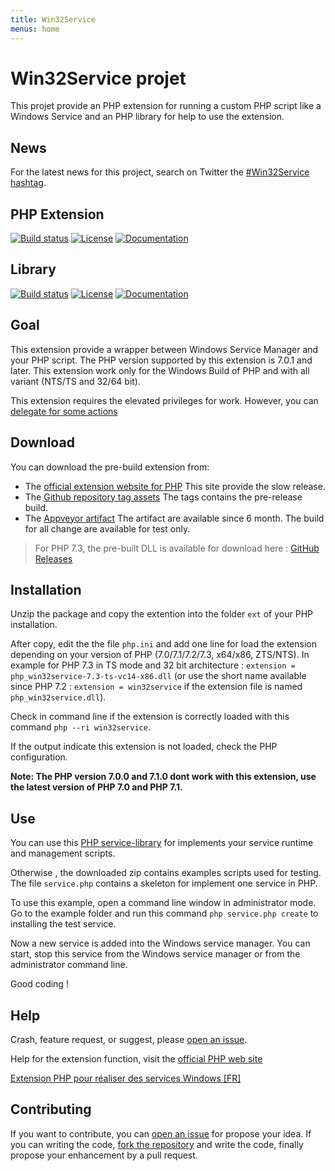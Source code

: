 ```yaml
---
title: Win32Service
menus: home
---
```


# Win32Service projet

This projet provide an PHP extension for running a custom PHP script like a Windows Service and an PHP library for help to use the extension.

## News

For the latest news for this project, search on Twitter the [#Win32Service hashtag](https://twitter.com/hashtag/Win32Service).

## PHP Extension

[![Build status](https://ci.appveyor.com/api/projects/status/7wqljie1knsrtfkh/branch/v0.4.x?svg=true)](https://ci.appveyor.com/project/macintoshplus/win32service/branch/v0.4.x)
[![License](https://img.shields.io/badge/license-PHP_License-blue.svg)](http://www.php.net/license/3_01.txt)
[![Documentation](https://img.shields.io/badge/manual-win32service-blue.svg)](http://php.net/manual/en/book.win32service.php)

## Library

[![Build status](https://ci.appveyor.com/api/projects/status/nm8kqrbokv49mckk?svg=true)](https://ci.appveyor.com/project/macintoshplus/win32servicelib)
[![License](https://img.shields.io/packagist/l/win32service/service-library.svg)](https://github.com/win32service/service-library/blob/master/LICENSE)
[![Documentation](https://img.shields.io/badge/manual-service_library-blue.svg)](https://win32service.github.io/service_library.html)


## Goal

This extension provide a wrapper between Windows Service Manager and your PHP script. The PHP version supported by this extension is 7.0.1 and later.
This extension work only for the Windows Build of PHP and with all variant (NTS/TS and 32/64 bit).

This extension requires the elevated privileges for work. However, you can [delegate for some actions](less_admin.md)

## Download

You can download the pre-build extension from:

* The [official extension website for PHP](http://pecl.php.net/package/win32service) This site provide the slow release.
* The [Github repository tag assets](https://github.com/win32service/win32service/releases) The tags contains the pre-release build.
* The [Appveyor artifact](https://ci.appveyor.com/project/macintoshplus/win32service) The artifact are available since 6 month. The build for all change are available for test only.

> For PHP 7.3, the pre-built DLL is available for download here : [GitHub Releases](https://github.com/win32service/win32service/releases/tag/v0.3.1-RC1)

## Installation

Unzip the package and copy the extention into the folder `ext` of your PHP installation.

After copy, edit the the file `php.ini` and add one line for load the extension depending on your version of PHP (7.0/7.1/7.2/7.3, x64/x86, ZTS/NTS). In example for PHP 7.3 in TS mode and 32 bit architecture : `extension = php_win32service-7.3-ts-vc14-x86.dll` (or use the short name available since PHP 7.2 : `extension = win32service` if the extension file is named `php_win32service.dll`).

Check in command line if the extension is correctly loaded with this command `php --ri win32service`.

If the output indicate this extension is not loaded, check the PHP configuration.

__Note: The PHP version 7.0.0 and 7.1.0 dont work with this extension, use the latest version of PHP 7.0 and PHP 7.1.__

## Use

You can use this [PHP service-library](https://github.com/win32service/service-library) for implements your service runtime and management scripts.

Otherwise , the downloaded zip contains examples scripts used for testing. The file `service.php` contains a skeleton for implement one service in PHP.

To use this example, open a command line window in administrator mode. Go to the example folder and run this command `php service.php create` to installing the test service.

Now a new service is added into the Windows service manager. You can start, stop this service from the Windows service manager or from the administrator command line.

Good coding !

## Help

Crash, feature request, or suggest, please [open an issue](https://github.com/win32service/win32service/issues).

Help for the extension function, visit the [official PHP web site](http://php.net/manual/en/book.win32service.php)

[Extension PHP pour réaliser des services Windows [FR]](https://nahan.fr/extension-php-pour-realiser-des-services-windows/)

## Contributing

If you want to contribute, you can [open an issue](https://github.com/win32service/win32service/issues) for propose your idea. If you can writing the code, [fork the repository](https://github.com/win32service/win32service) and write the code, finally propose your enhancement by a pull request.

